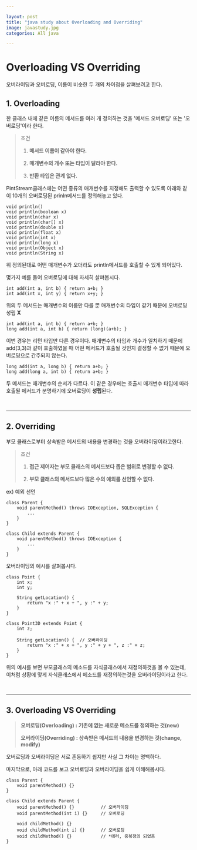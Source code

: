 ```yaml
---  

layout: post  
title: "java study about Overloading and Overriding"  
image: javastudy.jpg  
categories: All java  

---  
```


# Overloading VS Overriding  
오버라이딩과 오버로딩, 이름이 비슷한 두 개의 차이점을 살펴보려고 한다.  

## 1. Overloading  
한 클래스 내에 같은 이름의 메서드를 여러 개 정의하는 것을 '메서드 오버로딩' 또는 '오버로딩'이라 한다.  

> 조건  
> 1. **메서드 이름이 같아야 한다.**  
> 
> 2. **매개변수의 개수 또는 타입이 달라야 한다.**  
> 
> 3. **반환 타입은 관계 없다.**  

PintStream클래스에는 어떤 종류의 매개변수를 지정해도 출력할 수 있도록 아래와 같이 10개의 오버로딩된 prinln메서드를 정의해놓고 있다.  

`void println()`  
`void println(boolean x)`  
`void println(char x)`  
`void println(char[] x)`  
`void println(double x)`  
`void println(float x)`  
`void println(int x)`  
`void println(long x)`  
`void println(Object x)`  
`void println(String x)`  

위 정의된대로 어떤 매개변수가 오더라도 println메서드를 호출할 수 있게 되어있다.  

몇가지 예를 들어 오버로딩에 대해 자세히 살펴봅시다.  

```  
int add(int a, int b) { return a+b; }  
int add(int x, int y) { return x+y; }  
```  
위의 두 메서드는 매개변수의 이름만 다를 뿐 매개변수의 타입이 같기 때문에 오버로딩 성립 **X**  

```  
int add(int a, int b) { return a+b; }  
long add(int a, int b) { return (long)(a+b); }  
```  
이번 경우는 리턴 타입만 다른 경우이다. 매개변수의 타입과 개수가 일치하기 때문에 add(3,3)과 같이 호출하였을 때 어떤 메서드가 호출될 것인지 결정할 수 없기 때문에 오버로딩으로 간주되지 않는다.  

```  
long add(int a, long b) { return a+b; }  
long add(long a, int b) { return a+b; }  
```  
두 메서드는 매개변수의 순서가 다르다. 이 같은 경우에는 호출시 매개변수 타입에 따라 호출될 메서드가 분명하기에 오버로딩이 **성립**된다.  

<br>  

---  

## 2. Overriding  
부모 클래스로부터 상속받은 메서드의 내용을 변경하는 것을 오버라이딩이라고한다.  

> 조건  
> 1. **접근 제어자는 부모 클래스의 메서드보다 좁은 범위로 변경할 수 없다.**  
> 
> 2. **부모 클래스의 메서드보다 많은 수의 예외를 선언할 수 없다.**  

ex) 예외 선언  
```  
class Parent {
    void parentMethod() throws IOException, SQLException {
        ...  
    }  
}  

class Child extends Parent {
    void parentMethod() throws IOException {
        ...  
    }  
}  
```  

오버라이딩의 예시를 살펴봅시다.  

```  
class Point {
    int x;  
    int y;  

    String getLocation() {
        return "x :" + x + ", y :" + y;
    }  
}  

class Point3D extends Point {
    int z;  
    
    String getLocation() {  // 오버라이딩  
        return "x :" + x + ", y :" + y + ", z :" + z;  
    }  
}  
```  

위의 예시를 보면 부모클래스의 메소드를 자식클래스에서 재정의하것을 볼 수 있는데, 이처럼 상황에 맞게 자식클래스에서 메소드를 재정의하는것을 오버라이딩이라고 한다.  

<br>  

---  

## 3. Overloading VS Overriding  

> **오버로딩(Overloading) : 기존에 없는 새로운 메소드를 정의하는 것(new)**  
> 
> **오버라이딩(Overriding) : 상속받은 메서드의 내용을 변경하는 것(change, modify)**  

오버로딩과 오버라이딩은 서로 혼동하기 쉽지만 사실 그 차이는 명백하다.  

마지막으로, 아래 코드를 보고 오버로딩과 오버라이딩을 쉽게 이해해봅시다.  

```  
class Parent {
    void parentMethod() {}  
}  

class Child extends Parent {
    void parentMethod() {}          // 오버라이딩    
    void parentMethod(int i) {}     // 오버로딩  

    void childMethod() {}  
    void childMethod(int i) {}      // 오버로딩  
    void childMethod() {}           // *에러, 중복정의 되었음    
}
```  
